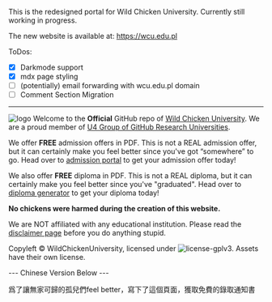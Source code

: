  This is the redesigned portal for Wild Chicken University. Currently still working in progress.

 The new website is available at: https://wcu.edu.pl

 ToDos:
 
 - [x] Darkmode support
 - [x] mdx page styling
 - [ ] (potentially) email forwarding with wcu.edu.pl domain 
 - [ ] Comment Section Migration

 ------

 ![logo](https://wcu.edu.pl/assets/Wild_Chicken.svg)
Welcome to the **Official** GitHub repo of [Wild Chicken University](https://wcu.edu.pl). We are a proud member of [U4 Group of GitHub Research Universities](https://github.com/U4Group).

We offer **FREE** admission offers in PDF. This is not a REAL admission offer, but it can certainly make you feel better since you've got “somewhere” to go. Head over to [admission portal](https://admission.wcu.edu.pl) to get your admission offer today!

We also offer **FREE** diploma in PDF. This is not a REAL diploma, but it can certainly make you feel better since you've "graduated". Head over to [diploma generator](https://certificate.wcu.edu.pl) to get your diploma today!


**No chickens were harmed during the creation of this website.** 

We are NOT affiliated with any educational institution. Please read the [disclaimer page](https://wcu.edu.pl/disclaimer) before you do anything stupid.

Copyleft © WildChickenUniversity, licensed under ![license-gplv3](https://img.shields.io/badge/license-GPLv3-blue). Assets have their own license.


--- Chinese Version Below ---

爲了讓無家可歸的孤兒們feel better，寫下了這個頁面，獲取免費的錄取通知書


